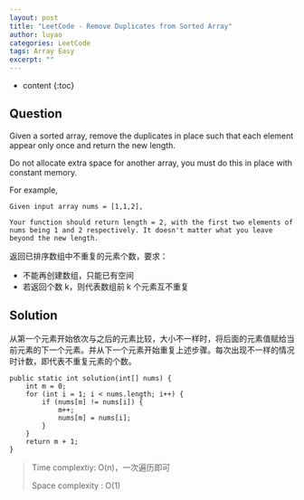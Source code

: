 ```yaml
---
layout: post
title: "LeetCode - Remove Duplicates from Sorted Array"
author: luyao
categories: LeetCode
tags: Array Easy
excerpt: ""
---
```


* content
{:toc}

## Question

Given a sorted array, remove the duplicates in place such that each element appear only once and return the new length.

Do not allocate extra space for another array, you must do this in place with constant memory.

For example,

```
Given input array nums = [1,1,2],

Your function should return length = 2, with the first two elements of nums being 1 and 2 respectively. It doesn't matter what you leave beyond the new length.
```

返回已排序数组中不重复的元素个数，要求：
* 不能再创建数组，只能已有空间
* 若返回个数 k，则代表数组前 k 个元素互不重复

## Solution

从第一个元素开始依次与之后的元素比较，大小不一样时，将后面的元素值赋给当前元素的下一个元素。并从下一个元素开始重复上述步骤。每次出现不一样的情况时计数，即代表不重复元素的个数。

```
public static int solution(int[] nums) {
    int m = 0;
    for (int i = 1; i < nums.length; i++) {
        if (nums[m] != nums[i]) {
            m++;
            nums[m] = nums[i];
        }
    }
    return m + 1;  
}
```

> Time complextiy: O(n)，一次遍历即可
>
> Space complexity : O(1)
